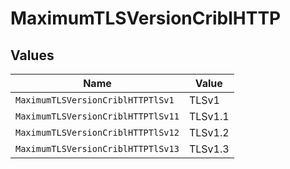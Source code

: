 # MaximumTLSVersionCriblHTTP


## Values

| Name                               | Value                              |
| ---------------------------------- | ---------------------------------- |
| `MaximumTLSVersionCriblHTTPTlSv1`  | TLSv1                              |
| `MaximumTLSVersionCriblHTTPTlSv11` | TLSv1.1                            |
| `MaximumTLSVersionCriblHTTPTlSv12` | TLSv1.2                            |
| `MaximumTLSVersionCriblHTTPTlSv13` | TLSv1.3                            |